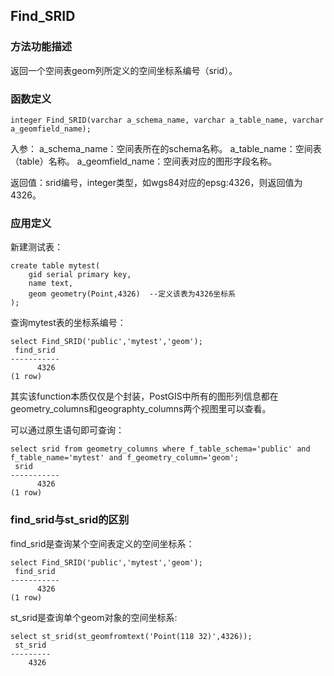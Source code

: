 ## Find_SRID
### 方法功能描述
返回一个空间表geom列所定义的空间坐标系编号（srid）。
### 函数定义

```
integer Find_SRID(varchar a_schema_name, varchar a_table_name, varchar a_geomfield_name);
```
入参：
	a_schema_name：空间表所在的schema名称。
	a_table_name：空间表（table）名称。
	a_geomfield_name：空间表对应的图形字段名称。

返回值：srid编号，integer类型，如wgs84对应的epsg:4326，则返回值为4326。

### 应用定义
新建测试表：

```
create table mytest(
    gid serial primary key,
    name text,
    geom geometry(Point,4326)  --定义该表为4326坐标系
);
```
查询mytest表的坐标系编号：

```
select Find_SRID('public','mytest','geom');
 find_srid 
-----------
      4326
(1 row)
```
其实该function本质仅仅是个封装，PostGIS中所有的图形列信息都在geometry_columns和geographty_columns两个视图里可以查看。


可以通过原生语句即可查询：

```
select srid from geometry_columns where f_table_schema='public' and f_table_name='mytest' and f_geometry_column='geom';
 srid 
-----------
      4326
(1 row)
```

### find_srid与st_srid的区别
find_srid是查询某个空间表定义的空间坐标系：

```
select Find_SRID('public','mytest','geom');
 find_srid 
-----------
      4326
(1 row)
```
st_srid是查询单个geom对象的空间坐标系:

```
select st_srid(st_geomfromtext('Point(118 32)',4326));
 st_srid 
---------
    4326
```